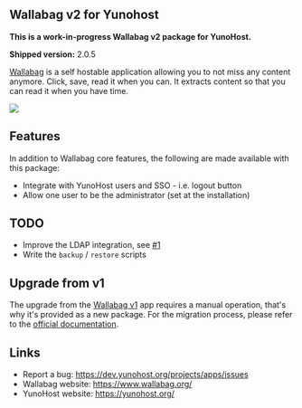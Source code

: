 Wallabag v2 for Yunohost
------------------------

**This is a work-in-progress Wallabag v2 package for YunoHost.**

**Shipped version:** 2.0.5

[Wallabag](https://www.wallabag.org/) is a self hostable application allowing
you to not miss any content anymore. Click, save, read it when you can. It
extracts content so that you can read it when you have time.

![](https://www.wallabag.org/images/screenshots/homepage.png)

## Features

In addition to Wallabag core features, the following are made available with
this package:

 * Integrate with YunoHost users and SSO - i.e. logout button
 * Allow one user to be the administrator (set at the installation)

## TODO

 * Improve the LDAP integration, see [#1](https://github.com/YunoHost-Apps/wallabag2_ynh/issues/1)
 * Write the `backup` / `restore` scripts

## Upgrade from v1

The upgrade from the [Wallabag v1](https://github.com/YunoHost-Apps/wallabag_ynh)
app requires a manual operation, that's why it's provided as a new package.
For the migration process, please refer to the
[official documentation](http://doc.wallabag.org/en/master/user/migration.html).

## Links

 * Report a bug: https://dev.yunohost.org/projects/apps/issues
 * Wallabag website: https://www.wallabag.org/
 * YunoHost website: https://yunohost.org/

